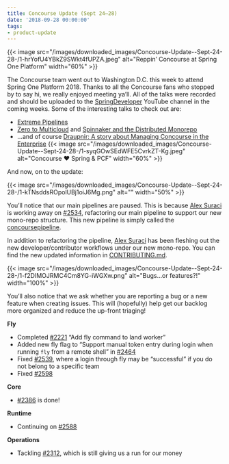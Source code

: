 ```yaml
---
title: Concourse Update (Sept 24–28)
date: '2018-09-28 00:00:00'
tags:
- product-update
---
```


{{< image src="/images/downloaded_images/Concourse-Update--Sept-24-28-/1-hrYofU4YBkZ9SWkt4fUPZA.jpeg" alt="Reppin’ Concourse at Spring One Platform" width="60%" >}}

The Concourse team went out to Washington D.C. this week to attend Spring One Platform 2018. Thanks to all the Concourse fans who stopped by to say hi, we really enjoyed meeting ya’ll. All of the talks were recorded and should be uploaded to the [SpringDeveloper](https://www.youtube.com/user/SpringSourceDev/videos) YouTube channel in the coming weeks. Some of the interesting talks to check out are:

- [Extreme Pipelines](https://springoneplatform.io/2018/sessions/extreme-pipelines)
- [Zero to Multicloud](https://springoneplatform.io/2018/sessions/zero-to-multi-cloud) and [Spinnaker and the Distributed Monorepo](https://springoneplatform.io/2018/sessions/spinnaker-and-the-distributed-monorepo)
- ...and of course [Draupnir: A story about Managing Concourse in the Enterprise](https://springoneplatform.io/2018/sessions/draupnir-a-story-about-managing-concourse-in-the-enterprise)
    {{< image src="/images/downloaded_images/Concourse-Update--Sept-24-28-/1-syqGOwSEdWFE5CvrkZT-Kg.jpeg" alt="Concourse ❤ Spring &amp; PCF" width="60%" >}}

And now, on to the update:

{{< image src="/images/downloaded_images/Concourse-Update--Sept-24-28-/1-kTNsddsROpolUBj1oiJ6Mg.png" alt="" width="50%" >}}

You’ll notice that our main pipelines are paused. This is because [Alex Suraci](https://medium.com/u/263a63b2f209) is working away on [#2534](https://github.com/concourse/concourse/issues/2534), refactoring our main pipeline to support our new mono-repo structure. This new pipeline is simply called the [concourse](https://ci.concourse-ci.org/teams/main/pipelines/concourse)[pipeline](https://ci.concourse-ci.org/teams/main/pipelines/concourse).

In addition to refactoring the pipeline, [Alex Suraci](https://medium.com/u/263a63b2f209) has been fleshing out the new developer/contributor workflows under our new mono-repo. You can find the new updated information in [CONTRIBUTING.md](https://github.com/concourse/concourse/blob/master/.github/CONTRIBUTING.md).

{{< image src="/images/downloaded_images/Concourse-Update--Sept-24-28-/1-f2DIMOJRMC4Cm8YG-iWGXw.png" alt="Bugs…or features?!" width="100%" >}}

You’ll also notice that we ask whether you are reporting a bug or a new feature when creating issues. This will (hopefully) help get our backlog more organized and reduce the up-front triaging!

**Fly**

- Completed [#2221](https://github.com/concourse/concourse/issues/2221) “Add fly command to land worker”
- Added new fly flag to “Support manual token entry during login when running `fly` from a remote shell” in [#2464](https://github.com/concourse/concourse/issues/2464)
- Fixed [#2539](https://github.com/concourse/concourse/issues/2539), where a login through fly may be “successful” if you do not belong to a specific team
- Fixed [#2598](https://github.com/concourse/concourse/issues/2598)

**Core**

- [#2386](https://github.com/concourse/concourse/issues/2386) is done!

**Runtime**

- Continuing on [#2588](https://github.com/concourse/concourse/issues/2588)

**Operations**

- Tackling [#2312](https://github.com/concourse/concourse/issues/2312), which is still giving us a run for our money
